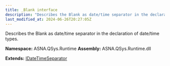 ```yaml
---
title: _Blank interface
description: "Describes the Blank as date/time separator in the declaration of date/time types. "
last_modified_at: 2024-06-26T20:27:05Z
---
```


Describes the Blank as date/time separator in the declaration of date/time types.

**Namespace:** ASNA.QSys.Runtime
**Assembly:** ASNA.QSys.Runtime.dll

**Extends:** [IDateTimeSeparator](/reference/runtime/qsys-runtime/i-date-time-separator.html)
<br>
<br>

